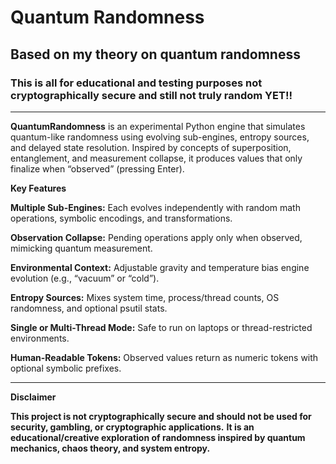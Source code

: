 #                                               Quantum Randomness

##                                   Based on my theory on quantum randomness

### This is all for educational and testing purposes not cryptographically secure and still not truly random YET!!


--------------------------------------------------------------------------------------------------------------------




**QuantumRandomness** 
is an experimental Python engine that simulates quantum-like randomness using evolving sub-engines, 
entropy sources, and delayed state resolution. Inspired by concepts of superposition, entanglement, and measurement collapse,
it produces values that only finalize when “observed” (pressing Enter).

**Key Features**

**Multiple Sub-Engines:** Each evolves independently with random math operations, symbolic encodings, and transformations.

**Observation Collapse:** Pending operations apply only when observed, mimicking quantum measurement.

**Environmental Context:** Adjustable gravity and temperature bias engine evolution (e.g., “vacuum” or “cold”).

**Entropy Sources:** Mixes system time, process/thread counts, OS randomness, and optional psutil stats.

**Single or Multi-Thread Mode:** Safe to run on laptops or thread-restricted environments.

**Human-Readable Tokens:** Observed values return as numeric tokens with optional symbolic prefixes.

--------------------------------------------------------------------------------------------------------------------

**Disclaimer**

**This project is not cryptographically secure and should not be used for security, gambling, or cryptographic applications.**
**It is an educational/creative exploration of randomness inspired by quantum mechanics, chaos theory, and system entropy.**
